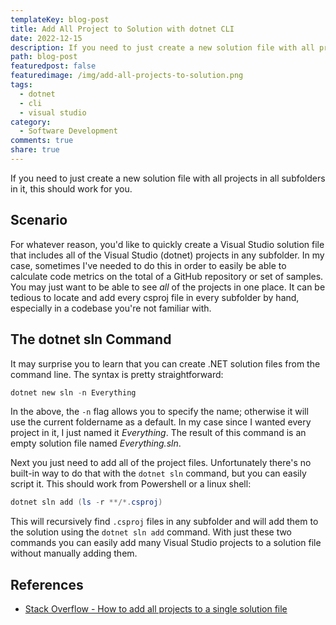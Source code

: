 ```yaml
---
templateKey: blog-post
title: Add All Project to Solution with dotnet CLI
date: 2022-12-15
description: If you need to just create a new solution file with all projects in all subfolders in it, this should work for you.
path: blog-post
featuredpost: false
featuredimage: /img/add-all-projects-to-solution.png
tags:
  - dotnet
  - cli
  - visual studio
category:
  - Software Development
comments: true
share: true
---
```


If you need to just create a new solution file with all projects in all subfolders in it, this should work for you.

## Scenario

For whatever reason, you'd like to quickly create a Visual Studio solution file that includes all of the Visual Studio (dotnet) projects in any subfolder. In my case, sometimes I've needed to do this in order to easily be able to calculate code metrics on the total of a GitHub repository or set of samples. You may just want to be able to see *all* of the projects in one place. It can be tedious to locate and add every csproj file in every subfolder by hand, especially in a codebase you're not familiar with.

## The dotnet sln Command

It may surprise you to learn that you can create .NET solution files from the command line. The syntax is pretty straightforward:

```powershell
dotnet new sln -n Everything
```

In the above, the `-n` flag allows you to specify the name; otherwise it will use the current foldername as a default. In my case since I wanted every project in it, I just named it *Everything*. The result of this command is an empty solution file named *Everything.sln*.

Next you just need to add all of the project files. Unfortunately there's no built-in way to do that with the `dotnet sln` command, but you can easily script it. This should work from Powershell or a linux shell:

```powershell
dotnet sln add (ls -r **/*.csproj)
```

This will recursively find `.csproj` files in any subfolder and will add them to the solution using the `dotnet sln add` command. With just these two commands you can easily add many Visual Studio projects to a solution file without manually adding them.

## References

- [Stack Overflow - How to add all projects to a single solution file](https://stackoverflow.com/q/52017316/13729)
